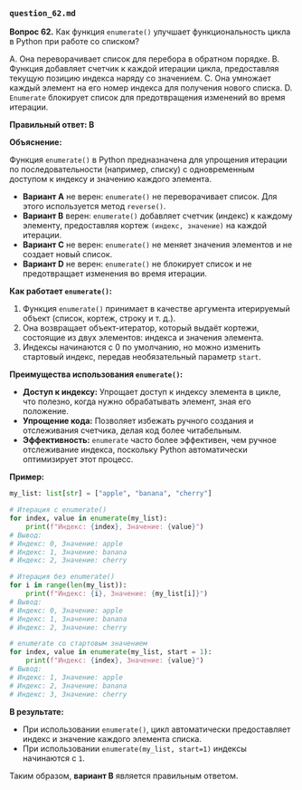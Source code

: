 
### `question_62.md`

**Вопрос 62.** Как функция `enumerate()` улучшает функциональность цикла в Python при работе со списком?

A. Она переворачивает список для перебора в обратном порядке.
B. Функция добавляет счетчик к каждой итерации цикла, предоставляя текущую позицию индекса наряду со значением.
C. Она умножает каждый элемент на его номер индекса для получения нового списка.
D. `Enumerate` блокирует список для предотвращения изменений во время итерации.

**Правильный ответ: B**

**Объяснение:**

Функция `enumerate()` в Python предназначена для упрощения итерации по последовательности (например, списку) с одновременным доступом к индексу и значению каждого элемента.

*   **Вариант A** не верен: `enumerate()` не переворачивает список. Для этого используется метод `reverse()`.
*   **Вариант B** верен: `enumerate()` добавляет счетчик (индекс) к каждому элементу, предоставляя кортеж `(индекс, значение)` на каждой итерации.
*   **Вариант C** не верен: `enumerate()` не меняет значения элементов и не создает новый список.
*   **Вариант D** не верен: `enumerate()` не блокирует список и не предотвращает изменения во время итерации.

**Как работает `enumerate()`:**

1.  Функция `enumerate()` принимает в качестве аргумента итерируемый объект (список, кортеж, строку и т. д.).
2.  Она возвращает объект-итератор, который выдаёт кортежи, состоящие из двух элементов: индекса и значения элемента.
3.  Индексы начинаются с 0 по умолчанию, но можно изменить стартовый индекс, передав необязательный параметр `start`.

**Преимущества использования `enumerate()`:**

*   **Доступ к индексу:**  Упрощает доступ к индексу элемента в цикле, что полезно, когда нужно обрабатывать элемент, зная его положение.
*   **Упрощение кода:** Позволяет избежать ручного создания и отслеживания счетчика, делая код более читабельным.
*   **Эффективность:** `enumerate` часто более эффективен, чем ручное отслеживание индекса, поскольку Python автоматически оптимизирует этот процесс.

**Пример:**

```python
my_list: list[str] = ["apple", "banana", "cherry"]

# Итерация с enumerate()
for index, value in enumerate(my_list):
    print(f"Индекс: {index}, Значение: {value}")
# Вывод:
# Индекс: 0, Значение: apple
# Индекс: 1, Значение: banana
# Индекс: 2, Значение: cherry

# Итерация без enumerate()
for i in range(len(my_list)):
    print(f"Индекс: {i}, Значение: {my_list[i]}")
# Вывод:
# Индекс: 0, Значение: apple
# Индекс: 1, Значение: banana
# Индекс: 2, Значение: cherry

# enumerate со стартовым значением
for index, value in enumerate(my_list, start = 1):
    print(f"Индекс: {index}, Значение: {value}")
# Вывод:
# Индекс: 1, Значение: apple
# Индекс: 2, Значение: banana
# Индекс: 3, Значение: cherry
```

**В результате:**

*   При использовании `enumerate()`, цикл автоматически предоставляет индекс и значение каждого элемента списка.
*   При использовании `enumerate(my_list, start=1)` индексы начинаются с `1`.

Таким образом, **вариант B** является правильным ответом.

